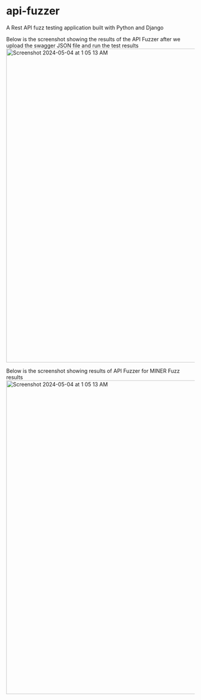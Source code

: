 # api-fuzzer
A Rest API fuzz testing application built with Python and Django

Below is the screenshot showing the results of the API Fuzzer after we upload the swagger JSON file and run the test results
<img width="839" alt="Screenshot 2024-05-04 at 1 05 13 AM" src="https://github.com/Utkal97/api-fuzzer/assets/31804001/f7ac48fc-003d-4245-81c0-293cea81b734">

Below is the screenshot showing results of API Fuzzer for MINER Fuzz results
<img width="839" alt="Screenshot 2024-05-04 at 1 05 13 AM" src="https://github.com/Utkal97/api-fuzzer/assets/31804001/f7ac48fc-003d-4245-81c0-293cea81b734">
